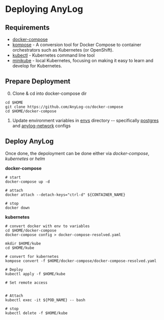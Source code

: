 # Deploying AnyLog 

## Requirements 
* [docker-compose](https://github.com/AnyLog-co/documentation/blob/master/Docker%20Compose%20&%20Kubernetes.md)
* [kompose](https://kompose.io/installation/) - A conversion tool for Docker Compose to container orchestrators such as Kubernetes (or OpenShift).
* [kubectl](https://kubernetes.io/docs/tasks/tools/install-kubectl-linux/) - Kubernetes command line tool
* [minikube](https://minikube.sigs.k8s.io/docs/start/) - local Kubernetes, focusing on making it easy to learn and develop for Kubernetes.

## Prepare Deployment 
0. Clone & cd into docker-compose dir 
```commandline
cd $HOME
git clone https://github.com/AnyLog-co/docker-compose
cd $HOME/docker-compose 
```
1. Update environment variables in [envs](envs/) directory -- specifically [postgres](env/postgres.env) and [anylog-network](env/anylog_network.env) configs 

## Deploy AnyLog  
Once done, the depoloyment can be done either via _docker-compose_, _kubernetes_ or _helm_

**docker-compose**
```commandline
# start
docker-compose up -d

# attach 
docker attach --detach-keys="ctrl-d" ${CONTAINER_NAME}  

# stop 
docker down  
```

**kubernetes**
```commandline
# convert docker with env to variables
cd $HOME/docker-compose
docker-compose config > docker-compose-resolved.yaml

mkdir $HOME/kube  
cd $HOME/kube 

# convert for kubernetes 
kompose convert -f $HOME/docker-compose/docker-compose-resolved.yaml 

# Deploy 
kubectl apply -f $HOME/kube

# Set remote access 


# Attach
kubectl exec -it ${POD_NAME} -- bash 

# stop 
kubectl delete -f $HOME/kube
```




